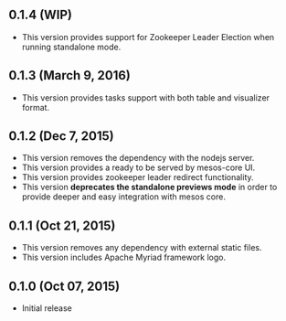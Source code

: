 ## 0.1.4 (WIP)

  * This version provides support for Zookeeper Leader Election when running standalone mode.

## 0.1.3 (March 9, 2016)

  * This version provides tasks support with both table and visualizer format.

## 0.1.2 (Dec 7, 2015)

  * This version removes the dependency with the nodejs server.
  * This version provides a ready to be served by mesos-core UI.
  * This version provides zookeeper leader redirect functionality.
  * This version **deprecates the standalone previews mode** in order to provide deeper and easy integration with mesos core.

## 0.1.1 (Oct 21, 2015)

  * This version removes any dependency with external static files.
  * This version includes Apache Myriad framework logo.

## 0.1.0 (Oct 07, 2015)

  * Initial release
